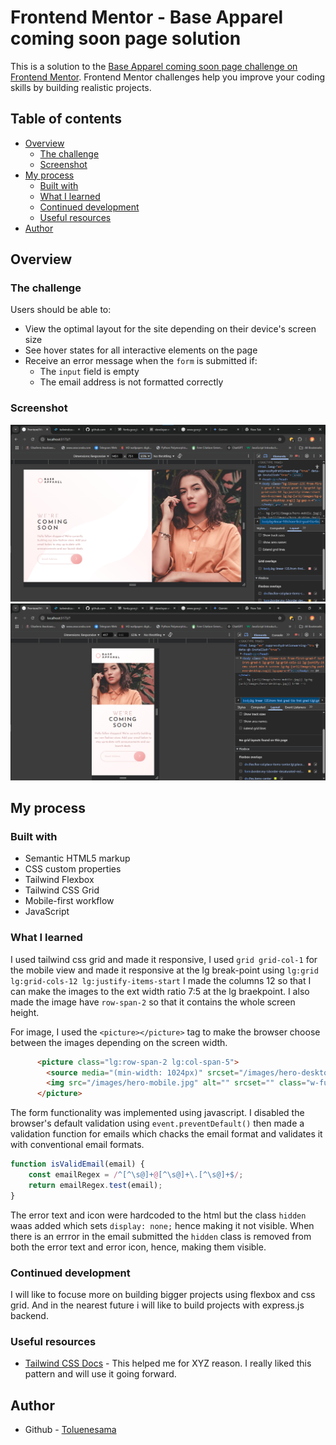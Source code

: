 # Frontend Mentor - Base Apparel coming soon page solution

This is a solution to the [Base Apparel coming soon page challenge on Frontend Mentor](https://www.frontendmentor.io/challenges/base-apparel-coming-soon-page-5d46b47f8db8a7063f9331a0). Frontend Mentor challenges help you improve your coding skills by building realistic projects. 

## Table of contents

- [Overview](#overview)
  - [The challenge](#the-challenge)
  - [Screenshot](#screenshot)
- [My process](#my-process)
  - [Built with](#built-with)
  - [What I learned](#what-i-learned)
  - [Continued development](#continued-development)
  - [Useful resources](#useful-resources)
- [Author](#author)


## Overview

### The challenge

Users should be able to:

- View the optimal layout for the site depending on their device's screen size
- See hover states for all interactive elements on the page
- Receive an error message when the `form` is submitted if:
  - The `input` field is empty
  - The email address is not formatted correctly

### Screenshot

![Desktop View](/Screenshots/Screenshot-desktop.png)
![Mobile View](/Screenshots/Screenshot-mobile.png)





## My process

### Built with

- Semantic HTML5 markup
- CSS custom properties
- Tailwind Flexbox
- Tailwind CSS Grid
- Mobile-first workflow
- JavaScript



### What I learned

I used tailwind css grid and made it responsive, I used  `grid grid-col-1` for the mobile view and made it responsive at the lg break-point using `lg:grid lg:grid-cols-12 lg:justify-items-start` I made the columns 12 so that I can make the images to the ext width ratio 7:5 at the lg braekpoint. I also made the image have `row-span-2` so that it contains the whole screen height.

For image, I used the `<picture></picture>` tag to make the browser choose between the images depending on the screen width.
  

```html
      <picture class="lg:row-span-2 lg:col-span-5">
        <source media="(min-width: 1024px)" srcset="/images/hero-desktop.jpg">
        <img src="/images/hero-mobile.jpg" alt="" srcset="" class="w-full h-auto">
      </picture>

```
The form functionality was implemented using javascript. I disabled the browser's default validation using `event.preventDefault()` then made a validation function for emails which chacks the email format and validates it with conventional email formats. 


```js
function isValidEmail(email) {
    const emailRegex = /^[^\s@]+@[^\s@]+\.[^\s@]+$/;
    return emailRegex.test(email);
}
```

The error text and icon were hardcoded to the html but the class `hidden` waas added which sets `display: none;` hence making it not visible. When there is an errror in the email submitted the `hidden` class is removed from both the error text and error icon, hence, making them visible.


### Continued development

I will like to focuse more on building bigger projects using flexbox and css grid. And in the nearest future i will like to build projects with express.js backend. 


### Useful resources

- [Tailwind CSS Docs](https://tailwindcss.com/docs/) - This helped me for XYZ reason. I really liked this pattern and will use it going forward.



## Author

- Github - [Toluenesama](https://github.com/toluenensama)

